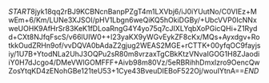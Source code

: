 $START$8jyk18qq2rBJ9KCBNcnBanpPZgT4m1LXVbj6/iJ0iYUutNo/C0VIEz+MwEm+6/Km/LUNe3XJSOI/pHV1Lbgn6weQiKQ5hOkiDGBy/+UbcVVP0IcNNxweUOHK9AfHrSr83KeK1fDLoaRngG4Y4yo75q7cJIXLYqbXoPGicQHi+Z1Rydd+CXt8NJfqFscS/v66lUIW0++l23yaKX9yWGvEykZF8cKx/MQs+Ayxdgv+RotkkOudZRHn9of/vvDQVA0bAdaZ2gjug2WEAS2MGE+rCTTK+00yfqOC9fayjsiy/1U7B+YtodNLa2UhJ3OQPu2sR80m8vrzaxTgCBkKtzVNvaIGOG1H8ZJaodiiY0H7dJcgo4/DMeVWlGOMFFF+Aivb98m80Vz/5eRBRihhDmxlzro9OencQwZosYtqKD4zENohGBe121teU53+1Cye43BveuDIEBoF522Oj/wouIYtnA==$END$